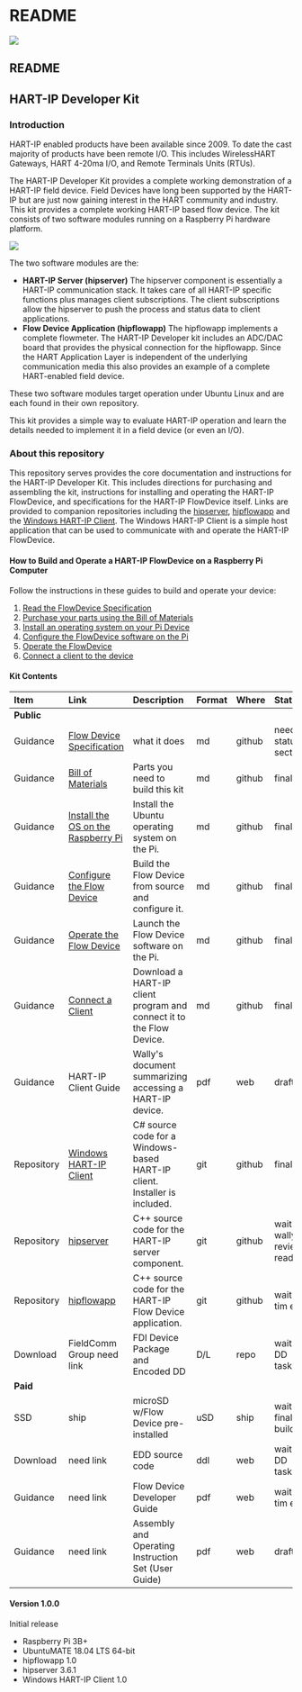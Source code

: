 # README

![](https://github.com/FieldCommGroup/HART-IP-Developer-Kit/blob/master/media/FCG_logo_horizontal_color_lg600px.png)

## README

## HART-IP Developer Kit

### Introduction

HART-IP enabled products have been available since 2009. To date the cast majority of products have been remote I/O. This includes WirelessHART Gateways, HART 4-20ma I/O, and Remote Terminals Units \(RTUs\).

The HART-IP Developer Kit provides a complete working demonstration of a HART-IP field device. Field Devices have long been supported by the HART-IP but are just now gaining interest in the HART community and industry. This kit provides a complete working HART-IP based flow device. The kit consists of two software modules running on a Raspberry Pi hardware platform.

![](https://github.com/FieldCommGroup/HART-IP-Developer-Kit/blob/master/media/IMG_1950-cropped-1.png)

The two software modules are the:
* **HART-IP Server \(hipserver\)** The hipserver component is essentially a HART-IP communication stack. It takes care of all HART-IP specific functions plus manages client subscriptions. The client subscriptions allow the hipserver to push the process and status data to client applications.
* **Flow Device Application \(hipflowapp\)** The hipflowapp implements a complete flowmeter. The HART-IP Developer kit includes an ADC/DAC board that provides the physical connection for the hipflowapp. Since the HART Application Layer is independent of the underlying communication media this also provides an example of a complete HART-enabled field device.

These two software modules target operation under Ubuntu Linux and are each found in their own repository.

This kit provides a simple way to evaluate HART-IP operation and learn the details needed to implement it in a field device \(or even an I/O\).

### About this repository

This repository serves provides the core documentation and instructions for the HART-IP Developer Kit. This includes directions for purchasing and assembling the kit, instructions for installing and operating the HART-IP FlowDevice, and specifications for the HART-IP FlowDevice itself. Links are provided to companion repositories including the [hipserver](https://github.com/FieldCommGroup/hipserver), [hipflowapp](https://github.com/FieldCommGroup/hipflowapp) and the [Windows HART-IP Client](https://github.com/FieldCommGroup/WindowsHartIpClient). The Windows HART-IP Client is a simple host application that can be used to communicate with and operate the HART-IP FlowDevice.

#### How to Build and Operate a HART-IP FlowDevice on a Raspberry Pi Computer

Follow the instructions in these guides to build and operate your device:

1. [Read the FlowDevice Specification](https://github.com/FieldCommGroup/HART-IP-Developer-Kit/blob/master/doc/hart-ip-flowdevice-spec.md)
2. [Purchase your parts using the Bill of Materials](https://github.com/FieldCommGroup/HART-IP-Developer-Kit/blob/master/doc/bill-of-materials.md)
3. [Install an operating system on your Pi Device](https://github.com/FieldCommGroup/HART-IP-Developer-Kit/blob/master/doc/install-os.md)
4. [Configure the FlowDevice software on the Pi](https://github.com/FieldCommGroup/HART-IP-Developer-Kit/blob/master/doc/configure-the-flow-device.md)
5. [Operate the FlowDevice](https://github.com/FieldCommGroup/HART-IP-Developer-Kit/blob/master/doc/operate-the-flow-device.md)
6. [Connect a client to the device](https://github.com/FieldCommGroup/HART-IP-Developer-Kit/blob/master/doc/connect-a-client.md)

#### Kit Contents

| **Item** | **Link** | **Description** | **Format** | Where | Status |
| :--- | :--- | :--- | :--- | :--- | :--- |
| **Public** |  |  |  |  |  |
| Guidance | [Flow Device Specification](https://github.com/FieldCommGroup/HART-IP-Developer-Kit/blob/master/doc/hart-ip-flowdevice-spec.md) | what it does | md | github | needs status section |
| Guidance | [Bill of Materials](https://github.com/FieldCommGroup/HART-IP-Developer-Kit/blob/master/doc/bill-of-materials.md) | Parts you need to build this kit | md | github | final |
| Guidance | [Install the OS on the Raspberry Pi](https://github.com/FieldCommGroup/HART-IP-Developer-Kit/blob/master/doc/install-os.md) | Install the Ubuntu operating system on the Pi. | md | github | final |
| Guidance | [Configure the Flow Device](https://github.com/FieldCommGroup/HART-IP-Developer-Kit/blob/master/doc/configure-the-flow-device.md) | Build the Flow Device from source and configure it. | md | github | final |
| Guidance | [Operate the Flow Device](https://github.com/FieldCommGroup/HART-IP-Developer-Kit/blob/master/doc/operate-the-flow-device.md) | Launch the Flow Device software on the Pi. | md | github | final |
| Guidance | [Connect a Client](https://github.com/FieldCommGroup/HART-IP-Developer-Kit/blob/master/doc/connect-a-client.md) | Download a HART-IP client program and connect it to the Flow Device. | md | github | final |
| Guidance | HART-IP Client Guide | Wally's document summarizing accessing a HART-IP device. | pdf | web | draft |
| Repository | [Windows HART-IP Client](https://github.com/FieldCommGroup/WindowsHartIpClient) | C\# source code for a Windows-based HART-IP client. Installer is included. | git | github | final |
| Repository | [hipserver](https://github.com/FieldCommGroup/hipserver) | C++ source code for the HART-IP server component. | git | github | wait wally review readme |
| Repository | [hipflowapp](https://github.com/FieldCommGroup/hipflowapp) |C++ source code for the HART-IP Flow Device application.| git | github | wait tim edit|  
|Download| FieldComm Group need link | FDI Device Package and Encoded DD | D/L | repo | wait DD tasks |
| **Paid** | | | | | | 
| SSD | ship | microSD w/Flow Device pre-installed | uSD | ship | wait final build |
| Download | need link | EDD source code | ddl | web | wait DD tasks |
| Guidance | need link | Flow Device Developer Guide | pdf | web | wait tim edit |
| Guidance | need link | Assembly and Operating Instruction Set (User Guide)| pdf | web | draft |


#### **Version 1.0.0**

Initial release

* Raspberry Pi 3B+
* UbuntuMATE 18.04 LTS 64-bit
* hipflowapp 1.0
* hipserver 3.6.1
* Windows HART-IP Client 1.0

